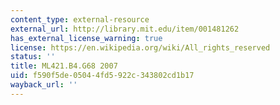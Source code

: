 ```yaml
---
content_type: external-resource
external_url: http://library.mit.edu/item/001481262
has_external_license_warning: true
license: https://en.wikipedia.org/wiki/All_rights_reserved
status: ''
title: ML421.B4.G68 2007
uid: f590f5de-0504-4fd5-922c-343802cd1b17
wayback_url: ''
---
```


